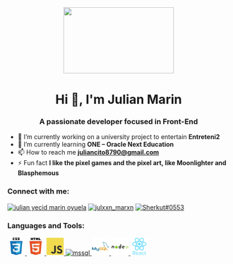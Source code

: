<div align="center">
  <img src="https://media.giphy.com/media/v1.Y2lkPTc5MGI3NjExaTFtemRwcjBhNTlnaHM0ZnJpbnEzZThrMXdxbWxocDBrYThrejY2ZyZlcD12MV9pbnRlcm5hbF9naWZfYnlfaWQmY3Q9Zw/qgQUggAC3Pfv687qPC/giphy.gif" width="250px" height="150px" />
  <h1 >Hi 👋, I'm Julian Marin</h1>
  <h3 >A passionate developer focused in Front-End</h3>
</div>

- 🔭 I’m currently working on a university project to entertain **Entreteni2**
- 🌱 I’m currently learning **ONE – Oracle Next Education**
- 📫 How to reach me **juliancito8790@gmail.com**
- ⚡ Fun fact **I like the pixel games and the pixel art, like Moonlighter and Blasphemous**

<h3 align="left">Connect with me:</h3>
<p align="left">
<a href="https://linkedin.com/in/julian-yecid-marin-oyuela" target="blank"><img align="center" src="https://raw.githubusercontent.com/rahuldkjain/github-profile-readme-generator/master/src/images/icons/Social/linked-in-alt.svg" alt="julian yecid marin oyuela" height="30" width="40" /></a>
<a href="https://instagram.com/julxxn_marxn" target="blank"><img align="center" src="https://raw.githubusercontent.com/rahuldkjain/github-profile-readme-generator/master/src/images/icons/Social/instagram.svg" alt="julxxn_marxn" height="30" width="40" /></a>
<a href="https://discord.gg/Sherkut#0553" target="blank"><img align="center" src="https://raw.githubusercontent.com/rahuldkjain/github-profile-readme-generator/master/src/images/icons/Social/discord.svg" alt="Sherkut#0553" height="30" width="40" /></a>
</p>

<h3 align="left">Languages and Tools:</h3>
<p align="left"> <a href="https://www.w3schools.com/css/" target="_blank" rel="noreferrer"> <img src="https://raw.githubusercontent.com/devicons/devicon/master/icons/css3/css3-original-wordmark.svg" alt="css3" width="40" height="40"/> </a> <a href="https://www.w3.org/html/" target="_blank" rel="noreferrer"> <img src="https://raw.githubusercontent.com/devicons/devicon/master/icons/html5/html5-original-wordmark.svg" alt="html5" width="40" height="40"/> </a> <a href="https://developer.mozilla.org/en-US/docs/Web/JavaScript" target="_blank" rel="noreferrer"> <img src="https://raw.githubusercontent.com/devicons/devicon/master/icons/javascript/javascript-original.svg" alt="javascript" width="40" height="40"/> </a> <a href="https://www.microsoft.com/en-us/sql-server" target="_blank" rel="noreferrer"> <img src="https://www.svgrepo.com/show/303229/microsoft-sql-server-logo.svg" alt="mssql" width="40" height="40"/> </a> <a href="https://www.mysql.com/" target="_blank" rel="noreferrer"> <img src="https://raw.githubusercontent.com/devicons/devicon/master/icons/mysql/mysql-original-wordmark.svg" alt="mysql" width="40" height="40"/> </a> <a href="https://nodejs.org" target="_blank" rel="noreferrer"> <img src="https://raw.githubusercontent.com/devicons/devicon/master/icons/nodejs/nodejs-original-wordmark.svg" alt="nodejs" width="40" height="40"/> </a> <a href="https://reactjs.org/" target="_blank" rel="noreferrer"> <img src="https://raw.githubusercontent.com/devicons/devicon/master/icons/react/react-original-wordmark.svg" alt="react" width="40" height="40"/> </a> </p>
